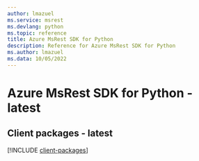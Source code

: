 ```yaml
---
author: lmazuel
ms.service: msrest
ms.devlang: python
ms.topic: reference
title: Azure MsRest SDK for Python
description: Reference for Azure MsRest SDK for Python
ms.author: lmazuel
ms.data: 10/05/2022
---
```

# Azure MsRest SDK for Python - latest

## Client packages - latest
[!INCLUDE [client-packages](msrest-client-index.md)]